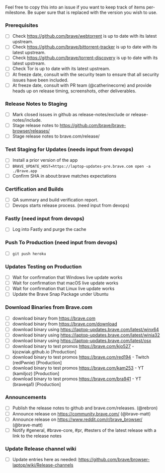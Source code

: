 Feel free to copy this into an issue if you want to keep track of items per-milestone.
Be super sure that <version> is replaced with the version you wish to use.

### Prerequisites

- [ ] Check https://github.com/brave/webtorrent is up to date with its latest upstream.
- [ ] Check https://github.com/brave/bittorrent-tracker is up to date with its latest upstream.
- [ ] Check https://github.com/brave/torrent-discovery is up to date with its latest upstream.
- [ ] Check Tor is up to date with its latest upstream.
- [ ] At freeze date, consult with the security team to ensure that all security issues have been included.
- [ ] At freeze date, consult with PR team (@catherinecorre) and provide heads up on release timing, screenshots, other deliverables.

### Release Notes to Staging
- [ ] Mark closed issues in github as release-notes/exclude or release-notes/include.
- [ ] Stage release notes to https://github.com/brave/brave-browser/releases/
- [ ] Stage release notes to brave.com/release/ 

### Test Staging for Updates (needs input from devops)
- [ ] Install a prior version of the app
- [ ] `BRAVE_UPDATE_HOST=https://laptop-updates-pre.brave.com open -a ./Brave.app`
- [ ] Confirm SHA in about:brave matches expectations

### Certification and Builds
- [ ] QA summary and build verification report.
- [ ] Devops starts release process. (need input from devops)

### Fastly (need input from devops)
- [ ] Log into Fastly and purge the cache

### Push To Production (need input from devops)
- [ ] `git push heroku`

### Updates Testing on Production
- [ ] Wait for confirmation that Windows live update works
- [ ] Wait for confirmation that macOS live update works
- [ ] Wait for confirmation that Linux live update works
- [ ] Update the Brave Snap Package under Ubuntu

### Download Binaries from Brave.com
- [ ] download binary from https://brave.com
- [ ] download binary from https://brave.com/download
- [ ] download binary using https://laptop-updates.brave.com/latest/winx64
- [ ] download binary using https://laptop-updates.brave.com/latest/winia32
- [ ] download binary using https://laptop-updates.brave.com/latest/osx
- [ ] download binary to test promos https://brave.com/kjo527 - kjozwiak.github.io [Production]
- [ ] download binary to test promos https://brave.com/red194 - Twitch (redPwnie) [Production]
- [ ] download binary to test promos https://brave.com/kam253 - YT (kamiljoz) [Production]
- [ ] download binary to test promos https://brave.com/bra941 - YT (braveqa1) [Production]

### Announcements
- [ ] Publish the release notes to github and brave.com/releases. (@rebron) 
- [ ] Announce release on https://community.brave.com/ (@brave-matt)
- [ ] Announce release on https://www.reddit.com/r/brave_browser/ (@brave-matt)
- [ ] Notify #general, #brave-core, #pr, #testers of the latest release with a link to the release notes

### Update Release channel wiki
- [ ] Update entries here as needed: https://github.com/brave/browser-laptop/wiki/Release-channels

